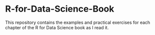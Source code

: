 # R-for-Data-Science-Book
This repository contains the examples and practical exercises for each chapter of the R for Data Science book as I read it.
